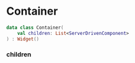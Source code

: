 # Container



```kotlin
data class Container(
    val children: List<ServerDrivenComponent>
) : Widget()
```

### children



